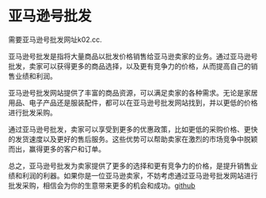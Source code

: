 # 亚马逊号批发

需要亚马逊号批发网址k02.cc.

亚马逊号批发是指将大量商品以批发价格销售给亚马逊卖家的业务。通过亚马逊号批发，卖家可以获得更多的商品选择，以及更有竞争力的价格，从而提高自己的销售业绩和利润。

亚马逊号批发网站提供了丰富的商品资源，可以满足卖家的各种需求。无论是家居用品、电子产品还是服装配件，都可以在亚马逊号批发网站找到，并以更低的价格进行批发采购。

通过亚马逊号批发，卖家可以享受到更多的优惠政策，比如更低的采购价格、更快的发货速度以及更好的售后服务。这些优势可以帮助卖家在激烈的市场竞争中脱颖而出，赢得更多的客户和订单。

总之，亚马逊号批发为卖家提供了更多的选择和更有竞争力的价格，是提升销售业绩和利润的利器。如果你是一位亚马逊卖家，不妨考虑通过亚马逊号批发网站进行批发采购，相信会为你的生意带来更多的机会和成功。[github](https://github.com)